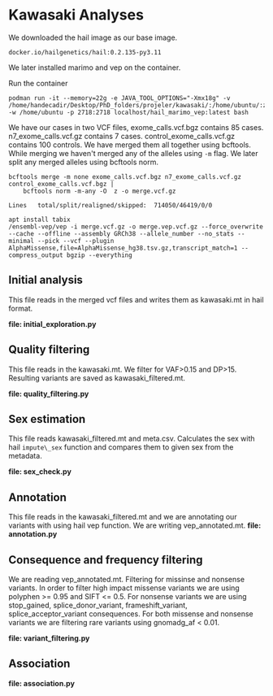 # Kawasaki Analyses

We downloaded the hail image as our base image.
```
docker.io/hailgenetics/hail:0.2.135-py3.11
```
We later installed marimo and vep on the container.

Run the container
```
podman run -it --memory=22g -e JAVA_TOOL_OPTIONS="-Xmx18g" -v /home/handecadir/Desktop/PhD_folders/projeler/kawasaki/:/home/ubuntu/:z -w /home/ubuntu -p 2718:2718 localhost/hail_marimo_vep:latest bash
```

We have our cases in two VCF files, exome\_calls.vcf.bgz contains 85 cases. n7\_exome\_calls.vcf.gz contains 7 cases. control\_exome\_calls.vcf.gz contains 100 controls. We have merged them all together using bcftools. While merging we haven't merged any of the alleles using `-m` flag. We later split any merged alleles using bcftools norm.

```
bcftools merge -m none exome_calls.vcf.bgz n7_exome_calls.vcf.gz control_exome_calls.vcf.bgz |
    bcftools norm -m-any -O  z -o merge.vcf.gz
```

```
Lines   total/split/realigned/skipped:	714050/46419/0/0
```

```
apt install tabix
/ensembl-vep/vep -i merge.vcf.gz -o merge.vep.vcf.gz --force_overwrite --cache --offline --assembly GRCh38 --allele_number --no_stats --minimal --pick --vcf --plugin AlphaMissense,file=AlphaMissense_hg38.tsv.gz,transcript_match=1 --compress_output bgzip --everything
```

## Initial analysis
This file reads in the merged vcf files and writes them as kawasaki.mt in hail format.

 __file: initial\_exploration.py__

## Quality filtering
This file reads in the kawasaki.mt. We filter for VAF>0.15 and DP>15. Resulting variants are saved as kawasaki\_filtered.mt.

 __file: quality\_filtering.py__

## Sex estimation
This file reads kawasaki\_filtered.mt and meta.csv. Calculates the sex with hail `impute\_sex` function and compares them to given sex from the metadata.

 __file: sex\_check.py__

## Annotation
This file reads in the kawasaki\_filtered.mt and we are annotating our variants with using hail vep function. We are writing vep\_annotated.mt.
 __file: annotation.py__

## Consequence and frequency filtering
We are reading vep\_annotated.mt. Filtering for missinse and nonsense variants. In order to filter high impact missense variants we are using polyphen >= 0.95 and SIFT <= 0.5. For nonsense variants we are using stop\_gained, splice\_donor\_variant, frameshift\_variant, splice\_acceptor\_variant consequences. For both missense and nonsense variants we are filtering rare variants using gnomadg\_af < 0.01.

 __file: variant_filtering.py__


## Association

 __file: association.py__
